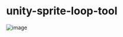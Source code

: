 # unity-sprite-loop-tool
![image](https://user-images.githubusercontent.com/43324348/236341862-33abda0f-732d-4c0f-a220-05ee009791e0.png)
